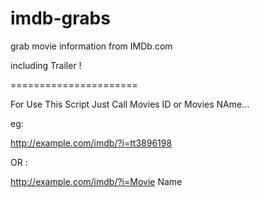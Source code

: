 # imdb-grabs


grab movie information from IMDb.com

including Trailer !

======================

For Use This Script Just Call Movies ID or Movies NAme...

eg:

http://example.com/imdb/?i=tt3896198

OR :

http://example.com/imdb/?i=Movie Name
